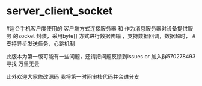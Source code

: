 # server_client_socket
#适合手机客户度使用的 客户端方式连接服务器 和 作为消息服务器对设备提供服务 的socket 封装，采用byte[] 方式进行数据传输 ，支持数据回调，数据超时，
#支持异步发送任务，心跳机制

此版本为第一版可能有一些问题，还请把问题反馈到issues or 加入群570278493 寻找 万里无云

此外欢迎大家修改源码 我将第一时间审核代码并合进分支
